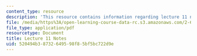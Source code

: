 ```yaml
---
content_type: resource
description: 'This resource contains information regarding lecture 11 notes. '
file: /media/https%3A/open-learning-course-data-rc.s3.amazonaws.com/2-682-acoustical-oceanography-spring-2012/520494b38732649598f85bf5bc722d9e_MIT2_682S12_lec11.pdf
file_type: application/pdf
resourcetype: Document
title: Lecture 11 Notes
uid: 520494b3-8732-6495-98f8-5bf5bc722d9e
---
```


